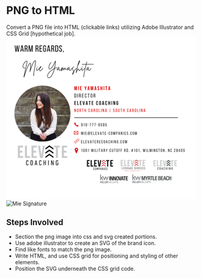 # PNG to HTML
Convert a PNG file into HTML (clickable links) utilizing Adobe Illustrator and CSS Grid [hypothetical job].
<img src="imgs/Mie Signature.png" alt="mie brand icon"  />
![Mie Signature](https://user-images.githubusercontent.com/36872516/117516848-84cd6180-af57-11eb-92ab-9ccaa9f1729a.png)

## Steps Involved
* Section the png image into css and svg created portions.
* Use adobe illustrator to create an SVG of the brand icon.
* Find like fonts to match the png image. 
* Write HTML, and use CSS grid for positioning and styling of other elements. 
* Position the SVG underneath the CSS grid code. 

